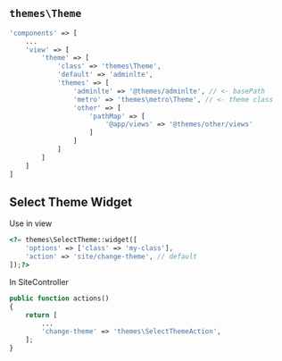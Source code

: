 `themes\Theme`
--------------

```php
'components' => [
    ...
    'view' => [
        'theme' => [
            'class' => 'themes\Theme',
            'default' => 'adminlte',
            'themes' => [
                'adminlte' => '@themes/adminlte', // <- basePath
                'metro' => 'themes\metro\Theme', // <- theme class
                'other' => [
                    'pathMap' => [
                        '@app/views' => '@themes/other/views'
                    ]
                ] 
            ]
        ]
    ]
]
```

Select Theme Widget
-------------------

Use in view
```php
<?= themes\SelectTheme::widget([
    'options' => ['class' => 'my-class'],
    'action' => 'site/change-theme', // default
]);?>
```

In SiteController
```php
public function actions()
{
    return [
        ...
        'change-theme' => 'themes\SelectThemeAction',
    ];
}
```